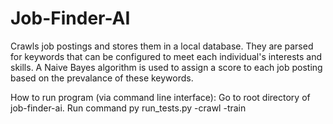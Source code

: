 # Job-Finder-AI
Crawls job postings and stores them in a local database. They are parsed for keywords that can be configured to meet each individual's interests and skills. A Naive Bayes algorithm is used to assign a score to each job posting based on the prevalance of these keywords.

How to run program (via command line interface):
Go to root directory of job-finder-ai. Run command                  py run_tests.py -crawl -train
